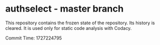 # authselect - master branch

This repository contains the frozen state of the repository.
Its history is cleared. It is used only for static code
analysis with Codacy.

Commit Time: 1727224795